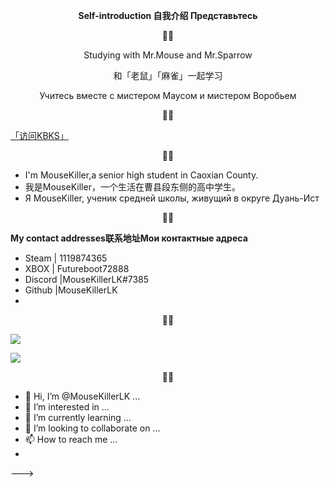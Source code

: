 **<p align="center">Self-introduction  自我介绍  Представьтесь</p>**


<!---
MouseKillerLK/MouseKillerLK is a ✨ special ✨ repository because its `README.md` (this file) appears on your GitHub profile.
You can click the Preview link to take a look at your changes.
--->
<p align="center">🐀🐁</p>
<p align="center">Studying with Mr.Mouse and Mr.Sparrow</p>
<p align="center">和「老鼠」「麻雀」一起学习</p>
<p align="center">Учитесь вместе с мистером Маусом и мистером Воробьем</p>
<p align="center">🐀🐁</p>

[「访问KBKS」](https://mousekillerlk.github.io)

<p align="center">🐀🐁</p>

- I'm MouseKiller,a senior high student in Caoxian County.
- 我是MouseKiller，一个生活在曹县段东侧的高中学生。
- Я MouseKiller, ученик средней школы, живущий в округе Дуань-Ист

<p align="center">🐀🐁</p>

**My contact addresses联系地址Мои контактные адреса**
- Steam   | 1119874365
- XBOX    | Futureboot72888
- Discord |MouseKillerLK#7385
- Github  |MouseKillerLK
- 

<p align="center">🐀🐁</p>


[![](https://github-readme-stats.vercel.app/api?username=MouseKillerLK&count_private=true&include_all_commits=true&show_icons=true)](127.0.0.1)
<p align="center">

![](https://visitor-badge.glitch.me/badge?page_id=Mousekillerlk.readme)

</p>

<p align="center">🐀🐁</p>

<!---
https://github.com/anuraghazra/github-readme-stats



***
- <span class="heimu" title="你知道的太多了">
<!---### Primary --->
- 👋 Hi, I’m @MouseKillerLK ...
- 👀 I’m interested in ...
- 🌱 I’m currently learning ...
- 💞️ I’m looking to collaborate on ...
- 📫 How to reach me ...
- 
--->
